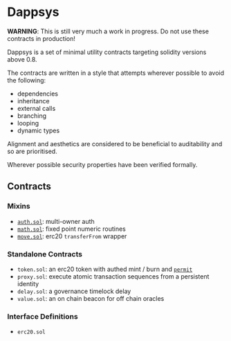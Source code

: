 # Dappsys

**WARNING**: This is still very much a work in progress. Do not use these contracts in production!

Dappsys is a set of minimal utility contracts targeting solidity versions above 0.8.

The contracts are written in a style that attempts wherever possible to avoid the following:

- dependencies
- inheritance
- external calls
- branching
- looping
- dynamic types

Alignment and aesthetics are considered to be beneficial to auditability and so are prioritised.

Wherever possible security properties have been verified formally.

## Contracts

### Mixins

- [`auth.sol`](./auth.md): multi-owner auth
- [`math.sol`](./math.md): fixed point numeric routines
- [`move.sol`](./move.md): erc20 `transferFrom` wrapper

### Standalone Contracts

- `token.sol`: an erc20 token with authed mint / burn and [`permit`](https://eips.ethereum.org/EIPS/eip-2612)
- `proxy.sol`: execute atomic transaction sequences from a persistent identity
- `delay.sol`: a governance timelock delay
- `value.sol`: an on chain beacon for off chain oracles

### Interface Definitions

- `erc20.sol`

